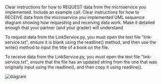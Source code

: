 Clear instructions for how to REQUEST data from the microservice you implemented. Include an example call.
Clear instructions for how to RECEIVE data from the microservice you implemented
UML sequence diagram showing how requesting and receiving data work. Make it detailed enough that your partner (and your grader) will understand

To request data from the LinkService.py, you must open the text file "link-service.txt", ensure it is blank using the readline() method, 
and then use the write() method to input the title of a book on the file.

To receive data from the LinkService.py, you must open the text file "link-service.txt", ensure that the file has an updated string from the one that was originally input 
using the readline(), and then copy it using readline().


![diagram](https://user-images.githubusercontent.com/73868190/199175042-64f931c7-36d8-4d51-a932-6eceb8c46e59.JPG)
